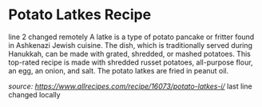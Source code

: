 # Potato Latkes Recipe
line 2 changed remotely
A latke is a type of potato pancake or fritter found in Ashkenazi Jewish cuisine. The dish, which is traditionally served during Hanukkah, can be made with grated, shredded, or mashed potatoes. This top-rated recipe is made with shredded russet potatoes, all-purpose flour, an egg, an onion, and salt. The potato latkes are fried in peanut oil.

*source: https://www.allrecipes.com/recipe/16073/potato-latkes-i/*
last line changed locally